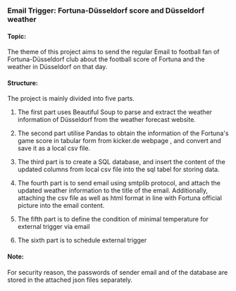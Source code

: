 ### Email Trigger: Fortuna-Düsseldorf score and Düsseldorf weather

####  Topic: 
The theme of this project aims to send the regular Email to football fan of Fortuna-Düsseldorf club about the football score of Fortuna and the weather in Düsseldorf on that day.

####  Structure: 
The project is mainly divided into five parts.

1. The first part uses Beautiful Soup to parse and extract the weather information of Düsseldorf from the weather forecast website.

2. The second part utilise Pandas to obtain the information of the Fortuna's game score in tabular form from kicker.de webpage , and convert and save it as a local csv file.

3. The third part is to create a SQL database, and insert the content of the updated columns from local csv file into the sql tabel for storing data.

4. The fourth part is to send email using smtplib protocol, and attach the updated weather information to the title of the email. Additionally, attaching the csv file as well as html format in line with Fortuna official picture into the email content.

5. The fifth part is to define the condition of minimal temperature for external trigger via email

6. The sixth part is to schedule external trigger

####   Note: 
For security reason, the passwords of sender email and of the database are stored in the attached json files separately.
